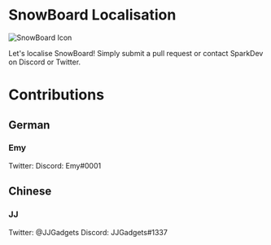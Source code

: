 # SnowBoard Localisation
![SnowBoard Icon](https://i.imgur.com/du1jZL7.png)

Let's localise SnowBoard!
Simply submit a pull request or contact SparkDev on Discord or Twitter.

# Contributions

## German
### Emy
Twitter: 
Discord: Emy#0001

## Chinese
### JJ
Twitter: @JJGadgets
Discord: JJGadgets#1337